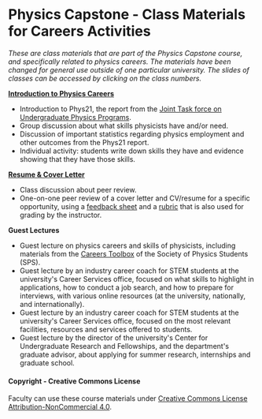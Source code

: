 # Physics Capstone - Class Materials for Careers Activities

_These are class materials that are part of the Physics Capstone course, and specifically related to physics careers. The materials have been changed for general use outside of one particular university. The slides of classes can be accessed by clicking on the class numbers._

**[Introduction to Physics Careers](Slides/ClassCareersIntro.pptx)**
* Introduction to Phys21, the report from the [Joint Task force on Undergraduate Physics Programs](https://www.compadre.org/jtupp/).
* Group discussion about what skills physicists have and/or need.
* Discussion of important statistics regarding physics employment and other outcomes from the Phys21 report.
* Individual activity: students write down skills they have and evidence showing that they have those skills.

**[Resume & Cover Letter](Slides/ClassResumeCoverLetter.pptx)**
* Class discussion about peer review.
* One-on-one peer review of a cover letter and CV/resume for a specific opportunity, using a [feedback sheet](Materials/ApplicationMaterialsPeerReview.docx) and a [rubric](Materials/ApplicationMaterialsRubric.docx) that is also used for grading by the instructor.

**Guest Lectures**
* Guest lecture on physics careers and skills of physicists, including materials from the [Careers Toolbox](https://www.spsnational.org/sites/all/careerstoolbox/) of the Society of Physics Students (SPS).
* Guest lecture by an industry career coach for STEM students at the university's Career Services office, focused on what skills to highlight in applications, how to conduct a job search, and how to prepare for interviews, with various online resources (at the university, nationally, and internationally).
* Guest lecture by an industry career coach for STEM students at the university's Career Services office, focused on the most relevant facilities, resources and services offered to students.
* Guest lecture by the director of the university's Center for Undergraduate Research and Fellowships, and the department's graduate advisor, about applying for summer research, internships and graduate school.

#### Copyright - Creative Commons License

Faculty can use these course materials under [Creative Commons License Attribution-NonCommercial 4.0](https://creativecommons.org/licenses/by-nc/4.0/).
